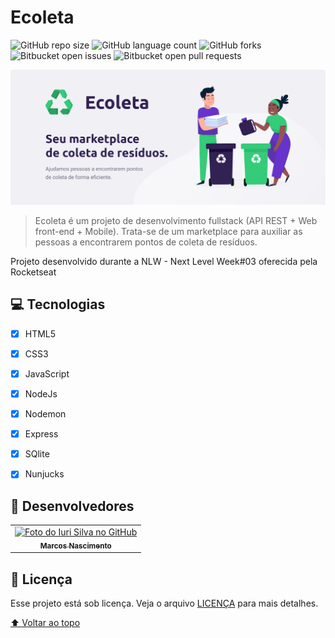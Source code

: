 # Ecoleta

<!---Esses são exemplos. Veja https://shields.io para outras pessoas ou para personalizar este conjunto de escudos. Você pode querer incluir dependências, status do projeto e informações de licença aqui--->

![GitHub repo size](https://img.shields.io/github/repo-size/iuricode/README-template?style=for-the-badge)
![GitHub language count](https://img.shields.io/github/languages/count/iuricode/README-template?style=for-the-badge)
![GitHub forks](https://img.shields.io/github/forks/iuricode/README-template?style=for-the-badge)
![Bitbucket open issues](https://img.shields.io/bitbucket/issues/iuricode/README-template?style=for-the-badge)
![Bitbucket open pull requests](https://img.shields.io/bitbucket/pr-raw/iuricode/README-template?style=for-the-badge)

<img src="ecoleta.png" alt="bikcraft">

>  Ecoleta é um projeto de desenvolvimento fullstack (API REST + Web front-end + Mobile). Trata-se de um marketplace para auxiliar as pessoas a encontrarem pontos de coleta de resíduos.

Projeto desenvolvido durante a NLW - Next Level Week#03 oferecida pela Rocketseat


## 💻 Tecnologias
- [x] HTML5
- [x] CSS3
- [x] JavaScript
- [x] NodeJs
- [x] Nodemon
- [x] Express
- [x] SQlite
- [x] Nunjucks


## 🤝 Desenvolvedores

<!-- Agradecemos às seguintes pessoas que contribuíram para este projeto: -->

<table>
  <tr>
    <td align="center">
      <a href="#">
        <img src="https://avatars1.githubusercontent.com/u/37333237?s=460&u=c5917163165861c10d7d7f316223248d375e215c&v=4" width="100px;" alt="Foto do Iuri Silva no GitHub"/><br>
        <sub>
          <b>Marcos Nascimento</b>
        </sub>
      </a>
    </td>
  </tr>
</table>


## 📝 Licença

Esse projeto está sob licença. Veja o arquivo [LICENÇA](LICENSE.md) para mais detalhes.

[⬆ Voltar ao topo](#nome-do-projeto)<br>
